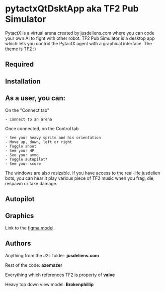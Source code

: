 # pytactxQtDsktApp aka TF2 Pub Simulator

PytactX is a virtual arena created by jusdeliens.com where you can code your own AI to fight with other robot.
TF2 Pub Simulator is a desktop app which lets you control the PytactX agent with a graphical interface. The theme is TF2 :)

## Required

## Installation

## As a user, you can:

On the "Connect tab"

    - Connect to an arena

Once connected, on the Control tab

    - See your heavy sprite and his orientation
    - Move up, down, left or right
    - Toggle shoot
    - See your HP
    - See your ammo
    - Toggle autopilot*
    - See your score

The windows are also resizable.
If you have access to the real-life jusdelien bots, you can hear it play various piece of TF2 music when you frag, die, respawn or take damage.

## Autopilot


## Graphics

Link to the [figma model](http://www.figma.com/file/vrtPgi1lMvBhYUB0aIbdb9/Untitled?type=design&amp;node-id=0%3A1&amp;t=xdE9ul4PewLjq9gt-1).

## Authors

Anything from the J2L folder: **jusdeliens.com**

Rest of the code: **azemazer**

Everything which references TF2 is property of **valve**

Heavy top down view model: **Brokenphillip**
